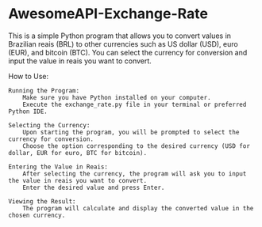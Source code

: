 # AwesomeAPI-Exchange-Rate

This is a simple Python program that allows you to convert values in Brazilian reais (BRL) to other currencies such as US dollar (USD), euro (EUR), and bitcoin (BTC). You can select the currency for conversion and input the value in reais you want to convert.

How to Use:

    Running the Program:
        Make sure you have Python installed on your computer.
        Execute the exchange_rate.py file in your terminal or preferred Python IDE.

    Selecting the Currency:
        Upon starting the program, you will be prompted to select the currency for conversion.
        Choose the option corresponding to the desired currency (USD for dollar, EUR for euro, BTC for bitcoin).

    Entering the Value in Reais:
        After selecting the currency, the program will ask you to input the value in reais you want to convert.
        Enter the desired value and press Enter.

    Viewing the Result:
        The program will calculate and display the converted value in the chosen currency.


